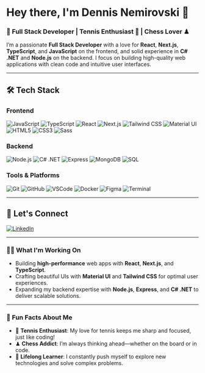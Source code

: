 # Hey there, I'm **Dennis Nemirovski** 👋

### 🚀 Full Stack Developer | Tennis Enthusiast 🎾 | Chess Lover ♟
I’m a passionate **Full Stack Developer** with a love for **React**, **Next.js**, **TypeScript**, and **JavaScript** on the frontend, and solid experience in **C# .NET** and **Node.js** on the backend. I focus on building high-quality web applications with clean code and intuitive user interfaces.

---
## 🛠 Tech Stack
### Frontend
![JavaScript](https://img.shields.io/badge/-JavaScript-F7DF1E?style=flat&logo=javascript&logoColor=black)
![TypeScript](https://img.shields.io/badge/-TypeScript-007ACC?style=flat&logo=typescript&logoColor=white)
![React](https://img.shields.io/badge/-React-61DAFB?style=flat&logo=react&logoColor=black)
![Next.js](https://img.shields.io/badge/-Next.js-000000?style=flat&logo=next.js&logoColor=white)
![Tailwind CSS](https://img.shields.io/badge/-Tailwind%20CSS-38B2AC?style=flat&logo=tailwind-css&logoColor=white)
![Material UI](https://img.shields.io/badge/-Material%20UI-0081CB?style=flat&logo=material-ui&logoColor=white)
![HTML5](https://img.shields.io/badge/-HTML5-E34F26?style=flat&logo=html5&logoColor=white)
![CSS3](https://img.shields.io/badge/-CSS3-1572B6?style=flat&logo=css3&logoColor=white)
![Sass](https://img.shields.io/badge/-Sass-CC6699?style=flat&logo=sass&logoColor=white)
### Backend
![Node.js](https://img.shields.io/badge/-Node.js-339933?style=flat&logo=node.js&logoColor=white)
![C# .NET](https://img.shields.io/badge/-C%23%20.NET-512BD4?style=flat&logo=.net&logoColor=white)
![Express](https://img.shields.io/badge/-Express-000000?style=flat&logo=express&logoColor=white)
![MongoDB](https://img.shields.io/badge/-MongoDB-47A248?style=flat&logo=mongodb&logoColor=white)
![SQL](https://img.shields.io/badge/-SQL-4479A1?style=flat&logo=postgresql&logoColor=white)
### Tools & Platforms
![Git](https://img.shields.io/badge/-Git-F05032?style=flat&logo=git&logoColor=white)
![GitHub](https://img.shields.io/badge/-GitHub-181717?style=flat&logo=github&logoColor=white)
![VSCode](https://img.shields.io/badge/-VS%20Code-007ACC?style=flat&logo=visual-studio-code&logoColor=white)
![Docker](https://img.shields.io/badge/-Docker-2496ED?style=flat&logo=docker&logoColor=white)
![Figma](https://img.shields.io/badge/-Figma-F24E1E?style=flat&logo=figma&logoColor=white)
![Terminal](https://img.shields.io/badge/-Terminal-000000?style=flat&logo=powershell&logoColor=white)

---
## 🔗 Let's Connect
[![LinkedIn](https://img.shields.io/badge/-LinkedIn-0077B5?style=flat&logo=linkedin&logoColor=white)](https://linkedin.com/in/dennis-nemirovsky-308b19201)

---
### 👨‍💻 What I'm Working On
- Building **high-performance** web apps with **React**, **Next.js**, and **TypeScript**.
- Crafting beautiful UIs with **Material UI** and **Tailwind CSS** for optimal user experiences.
- Expanding my backend expertise with **Node.js**, **Express**, and **C# .NET** to deliver scalable solutions.
---
### 🌱 Fun Facts About Me

- 🎾 **Tennis Enthusiast**: My love for tennis keeps me sharp and focused, just like coding!
- ♟ **Chess Addict**: I’m always thinking ahead—whether on the board or in code.
- 🔄 **Lifelong Learner**: I constantly push myself to explore new technologies and solve complex problems.


